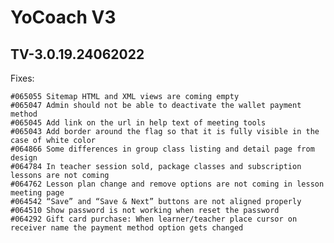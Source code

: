 # YoCoach V3

## TV-3.0.19.24062022


Fixes:

    #065055	Sitemap HTML and XML views are coming empty
    #065047	Admin should not be able to deactivate the wallet payment method
    #065045	Add link on the url in help text of meeting tools
    #065043	Add border around the flag so that it is fully visible in the case of white color
    #064866	Some differences in group class listing and detail page from design
    #064784	In teacher session sold, package classes and subscription lessons are not coming
    #064762	Lesson plan change and remove options are not coming in lesson meeting page
    #064542	“Save” and “Save & Next” buttons are not aligned properly
    #064510	Show password is not working when reset the password
    #064292	Gift card purchase: When learner/teacher place cursor on receiver name the payment method option gets changed
